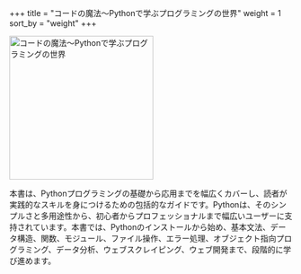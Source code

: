 +++
title = "コードの魔法～Pythonで学ぶプログラミングの世界"
weight = 1
sort_by = "weight"
+++

<img src="https://i.imgur.com/Vm2PoUf.png" alt="コードの魔法～Pythonで学ぶプログラミングの世界" width="256">

本書は、Pythonプログラミングの基礎から応用までを幅広くカバーし、読者が実践的なスキルを身につけるための包括的なガイドです。Pythonは、そのシンプルさと多用途性から、初心者からプロフェッショナルまで幅広いユーザーに支持されています。本書では、Pythonのインストールから始め、基本文法、データ構造、関数、モジュール、ファイル操作、エラー処理、オブジェクト指向プログラミング、データ分析、ウェブスクレイピング、ウェブ開発まで、段階的に学び進めます。
